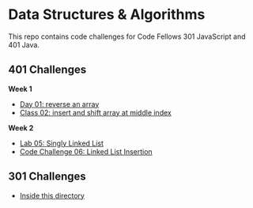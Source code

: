 # Data Structures & Algorithms
This repo contains code challenges for Code Fellows 301 JavaScript and 401 Java.

## 401 Challenges
**Week 1**
- [Day 01: reverse an array]()
- [Class 02: insert and shift array at middle index](./code-challenges/401/readmes/arrayShift.md)

**Week 2**
- [Lab 05: Singly Linked List](./code-challenges/401/readmes/linkedList.md)
- [Code Challenge 06: Linked List Insertion](./code-challenges/401/readmes/linkedListInsertions.md)

## 301 Challenges
- [Inside this directory](./code-challenges/301)
